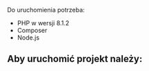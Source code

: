 Do uruchomienia potrzeba:
- PHP w wersji 8.1.2
- Composer
- Node.js

Aby uruchomić projekt należy:
- 
